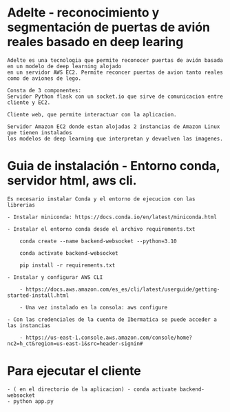 # Adelte - reconocimiento y segmentación de puertas de avión reales basado en deep learing

    Adelte es una tecnologia que permite reconocer puertas de avión basada en un modelo de deep learning alojado
    en un servidor AWS EC2. Permite reconcer puertas de avion tanto reales como de aviones de lego. 

    Consta de 3 componentes:
    Servidor Python flask con un socket.io que sirve de comunicacion entre cliente y EC2.

    Cliente web, que permite interactuar con la aplicacion.

    Servidor Amazon EC2 donde estan alojadas 2 instancias de Amazon Linux que tienen instalados
    los modelos de deep learning que interpretan y devuelven las imagenes.

# Guia de instalación - Entorno conda, servidor html, aws cli.

    Es necesario instalar Conda y el entorno de ejecucion con las librerias

    - Instalar miniconda: https://docs.conda.io/en/latest/miniconda.html

    - Instalar el entorno conda desde el archivo requirements.txt

        conda create --name backend-websocket --python=3.10

        conda activate backend-websocket

        pip install -r requirements.txt

    - Instalar y configurar AWS CLI

        - https://docs.aws.amazon.com/es_es/cli/latest/userguide/getting-started-install.html

        - Una vez instalado en la consola: aws configure

    - Con las credenciales de la cuenta de Ibermatica se puede acceder a las instancias

        - https://us-east-1.console.aws.amazon.com/console/home?nc2=h_ct&region=us-east-1&src=header-signin#

# Para ejecutar el cliente

    - ( en el directorio de la aplicacion) - conda activate backend-websocket 
    - python app.py